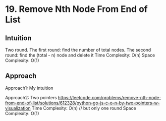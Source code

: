 # 19. Remove Nth Node From End of List

## Intuition
Two round.
The first round: find the number of total nodes.
The second round: find the (total - n) node and delete it
Time Complexity: O(n)
Space Complexity: O(1)

## Approach
Approach1: My intuition

Approach2: Two pointers
https://leetcode.com/problems/remove-nth-node-from-end-of-list/solutions/612328/python-go-js-c-o-n-by-two-pointers-w-visualization
Time Complexity: O(n) // but only one round
Space Complexity: O(1)